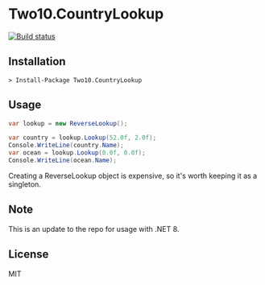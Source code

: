 # Two10.CountryLookup

[![Build status](https://ci.appveyor.com/api/projects/status/jufukg89x92nh5v2?svg=true)](https://ci.appveyor.com/project/richorama/two10-countrylookup)

## Installation

```
> Install-Package Two10.CountryLookup
```

## Usage

```c#
var lookup = new ReverseLookup();

var country = lookup.Lookup(52.0f, 2.0f);
Console.WriteLine(country.Name);
var ocean = lookup.Lookup(0.0f, 0.0f);
Console.WriteLine(ocean.Name);

```

Creating a ReverseLookup object is expensive, so it's worth keeping it as a singleton.

## Note
This is an update to the repo for usage with .NET 8.

## License

MIT
